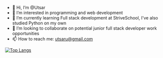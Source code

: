 - 👋 Hi, I’m @Utsar
- 👀 I’m interested in programming and web development
- 🌱 I’m currently learning Full stack development at StriveSchool, I've also studied Python on my own
- 💞️ I’m looking to collaborate on potential junior full stack developer work opportunities
- 📫 How to reach me: utsaru@gmail.com

[![Top Langs](https://github-readme-stats.vercel.app/api/top-langs/?username=Utsar&langs_count=8)](https://github.com/Utsar/github-readme-stats)
<!---
Utsar/Utsar is a ✨ special ✨ repository because its `README.md` (this file) appears on your GitHub profile.
You can click the Preview link to take a look at your changes.
--->
